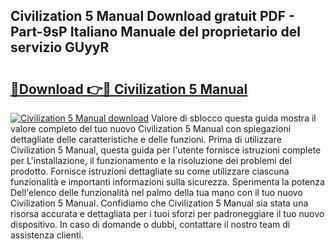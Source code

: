 ## Civilization 5 Manual Download gratuit PDF - Part-9sP Italiano Manuale del proprietario del servizio GUyyR

# <h2><a href="http://dfczlyy.blite.top/?on=Civilization+5+Manual">🔗Download 👉🔴 Civilization 5 Manual</a></h2>

[![Civilization 5 Manual download](https://i.imgur.com/lujVjoI.png)](http://dfczlyy.blite.top/?on=Civilization+5+Manual)
Valore di sblocco questa guida mostra il valore completo del tuo nuovo Civilization 5 Manual con spiegazioni dettagliate delle caratteristiche e delle funzioni. Prima di utilizzare Civilization 5 Manual, questa guida per l'utente fornisce istruzioni complete per L'installazione, il funzionamento e la risoluzione dei problemi del prodotto. Fornisce istruzioni dettagliate su come utilizzare ciascuna funzionalità e importanti informazioni sulla sicurezza. Sperimenta la potenza Dell'elenco delle funzionalità nel palmo della tua mano con il tuo nuovo Civilization 5 Manual. Confidiamo che Civilization 5 Manual sia stata una risorsa accurata e dettagliata per i tuoi sforzi per padroneggiare il tuo nuovo dispositivo. In caso di domande o dubbi, contattare il nostro team di assistenza clienti.
